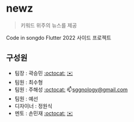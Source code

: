# newz

> 키워드 위주의 뉴스를 제공

Code in songdo Flutter 2022 사이드 프로젝트


## 구성원

- 팀장 : 곽승민 [:octocat:](http://github.com/seungminnk) [:envelope:](minimani.juice@gmail.com)
- 팀원 : 최수형
- 팀원 : 주해성 [:octocat:](https://github.com/sggnology) :mailbox:sggnology@gmail.com
- 팀원 : 예선
- 디자이너 : 정원식
- 멘토 : 손민재 [:octocat:](http://github.com/bungabear) [:envelope:](bungabear6422@gmail.com)


